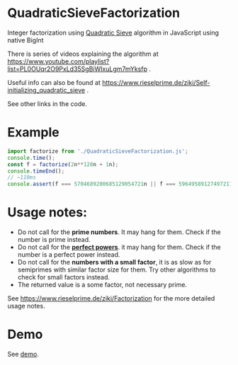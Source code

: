 # QuadraticSieveFactorization
Integer factorization using [Quadratic Sieve](https://en.wikipedia.org/wiki/Quadratic_sieve) algorithm in JavaScript using native BigInt

There is series of videos explaining the algorithm at https://www.youtube.com/playlist?list=PL0OUqr2O9PxLd35SgBiWIxuLgm7mYksfp .

Useful info can also be found at https://www.rieselprime.de/ziki/Self-initializing_quadratic_sieve .

See other links in the code.

# Example
```javascript
import factorize from './QuadraticSieveFactorization.js';
console.time();
const f = factorize(2n**128n + 1n);
console.timeEnd();
// ~110ms
console.assert(f === 5704689200685129054721n || f === 59649589127497217n, f);
```

# Usage notes:
* Do not call for the **prime numbers**. It may hang for them. Check if the number is prime instead.
* Do not call for the **[perfect powers](https://en.wikipedia.org/wiki/Perfect_power)**. it may hang for them. Check if the number is a perfect power instead. 
* Do not call for the **numbers with a small factor**, it is as slow as for semiprimes with similar factor size for them. Try other algorithms to check for small factors instead.
* The returned value is a some factor, not necessary prime.

See https://www.rieselprime.de/ziki/Factorization for the more detailed usage notes.

# Demo
See [demo](https://yaffle.github.io/QuadraticSieveFactorization/demo.html).
